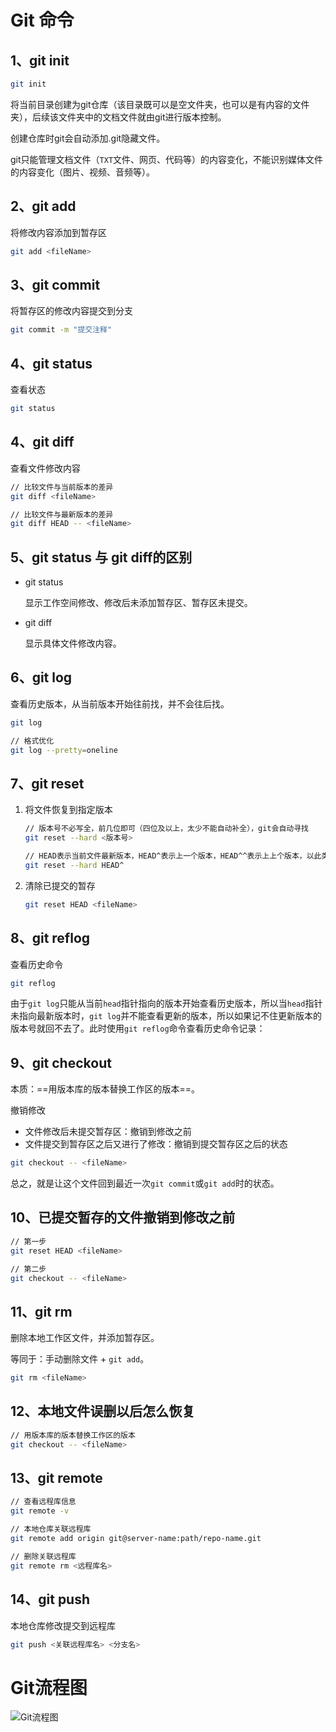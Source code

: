 # Git 命令

## 1、git init

```bash
git init
```

将当前目录创建为git仓库（该目录既可以是空文件夹，也可以是有内容的文件夹），后续该文件夹中的文档文件就由git进行版本控制。

创建仓库时git会自动添加.git隐藏文件。

git只能管理文档文件（`TXT`文件、网页、代码等）的内容变化，不能识别媒体文件的内容变化（图片、视频、音频等）。

## 2、git add

将修改内容添加到暂存区

```bash
git add <fileName>
```

## 3、git commit

将暂存区的修改内容提交到分支

```bash
git commit -m "提交注释"
```

## 4、git status

查看状态

```bash
git status
```

## 4、git diff

查看文件修改内容

```bash
// 比较文件与当前版本的差异
git diff <fileName>

// 比较文件与最新版本的差异
git diff HEAD -- <fileName>
```

## 5、git status 与 git diff的区别

- git status

  显示工作空间修改、修改后未添加暂存区、暂存区未提交。

- git diff

  显示具体文件修改内容。

## 6、git log

查看历史版本，从当前版本开始往前找，并不会往后找。

```bash
git log

// 格式优化
git log --pretty=oneline
```

## 7、git reset

1. 将文件恢复到指定版本

   ```bash
   // 版本号不必写全，前几位即可（四位及以上，太少不能自动补全），git会自动寻找
   git reset --hard <版本号>
   
   // HEAD表示当前文件最新版本，HEAD^表示上一个版本，HEAD^^表示上上个版本，以此类推。HEAD^100表示前100个版本。
   git reset --hard HEAD^
   ```

2. 清除已提交的暂存

   ```bash
   git reset HEAD <fileName>
   ```

## 8、git reflog

查看历史命令

```bash
git reflog
```

由于`git log`只能从当前`head`指针指向的版本开始查看历史版本，所以当`head`指针未指向最新版本时，`git log`并不能查看更新的版本，所以如果记不住更新版本的版本号就回不去了。此时使用`git reflog`命令查看历史命令记录：

## 9、git checkout

本质：==用版本库的版本替换工作区的版本==。

撤销修改

- 文件修改后未提交暂存区：撤销到修改之前
- 文件提交到暂存区之后又进行了修改：撤销到提交暂存区之后的状态

```bash
git checkout -- <fileName>
```

总之，就是让这个文件回到最近一次`git commit`或`git add`时的状态。

## 10、已提交暂存的文件撤销到修改之前

```bash
// 第一步
git reset HEAD <fileName>

// 第二步
git checkout -- <fileName>
```

## 11、git rm

删除本地工作区文件，并添加暂存区。

等同于：手动删除文件 + `git add`。

```bash
git rm <fileName>
```

## 12、本地文件误删以后怎么恢复

```bash
// 用版本库的版本替换工作区的版本
git checkout -- <fileName>
```

## 13、git remote

```bash
// 查看远程库信息
git remote -v

// 本地仓库关联远程库
git remote add origin git@server-name:path/repo-name.git

// 删除关联远程库
git remote rm <远程库名>
```

## 14、git push

本地仓库修改提交到远程库

```bash
git push <关联远程库名> <分支名>
```





# Git流程图

![Git流程图](C:\Users\hanchen\Desktop\git\assets\Git流程图-16798381129781.svg)